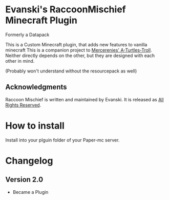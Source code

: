 # Evanski's RaccoonMischief Minecraft Plugin
Formerly a Datapack

This is a Custom Minecraft plugin, that adds new features to vanilla minecraft
This is a companion project to [Mercerenies' A-Turtles-Troll](https://github.com/Mercerenies/a-turtles-troll). 
Neither directly depends on the other, but they are designed with each other in mind.

(Probably won't understand without the resourcepack as well)

## Acknowledgments
Raccoon Mischief is written and maintained by Evanski. It is
released as [All Rights Reserved](LICENSE).

# How to install
Install into your plguin folder of your Paper-mc server.

# Changelog
## Version 2.0
* Became a Plugin